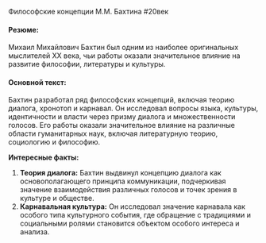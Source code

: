 Философские концепции М.М. Бахтина
#20век 
#### Резюме:

Михаил Михайлович Бахтин был одним из наиболее оригинальных мыслителей XX века, чьи работы оказали значительное влияние на развитие философии, литературы и культуры.

#### Основной текст:

Бахтин разработал ряд философских концепций, включая теорию диалога, хронотоп и карнавал. Он исследовал вопросы языка, культуры, идентичности и власти через призму диалога и множественности голосов. Его работы оказали значительное влияние на различные области гуманитарных наук, включая литературную теорию, социологию и философию.

**Интересные факты:**

1. **Теория диалога:** Бахтин выдвинул концепцию диалога как основополагающего принципа коммуникации, подчеркивая значение взаимодействия различных голосов и точек зрения в культуре и обществе.
2. **Карнавальная культура:** Он исследовал значение карнавала как особого типа культурного события, где обращение с традициями и социальными ролями становится объектом особого интереса и анализа.
